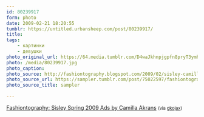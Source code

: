 ```yaml
---
id: 80239917
form: photo
date: 2009-02-21 18:20:55
tumblr: https://untitled.urbansheep.com/post/80239917/
title:
tags:
    - картинки
    - девушки
photo_original_url: https://64.media.tumblr.com/D4waJkhnpjgpfn8pryT3ymhYo1_540.jpg
photo: /media/80239917.jpg
photo_caption: 
photo_source: http://fashiontography.blogspot.com/2009/02/sisley-camilla-akrans-spring-2009.html
photo_source_url: https://sampler.tumblr.com/post/75022597/fashiontography-sisley-spring-2009-ads-by
photo_source_title: sampler

---
```


<p><a href="http://feedproxy.google.com/~r/Fashiontography/~3/mwppRhGZoug/sisley-camilla-akrans-spring-2009.html">Fashiontography: Sisley Spring 2009 Ads by Camilla Akrans</a> <small>(via <a href="http://gkojax.tumblr.com/post/80036570">gkojax</a>)</small></p>
